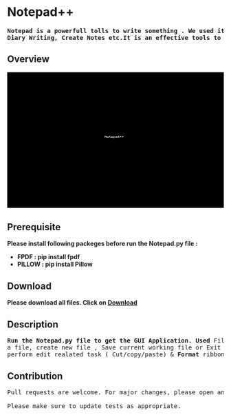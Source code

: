 # Notepad++
<pre><b>Notepad is a powerfull tolls to write something . We used it for perform several task like Computer Programming, 
Diary Writing, Create Notes etc.It is an effective tools to create digital copy of a document.</pre>

## Overview 
<img src = "notepad1.gif">

## Prerequisite
<p> Please install following packeges before run the Notepad.py file :</p>
<ul>
  <li><b>FPDF : </b>pip install fpdf</li>
  <li><b>PILLOW : </b>pip install Pillow</li>
</ul>

## Download
<p>Please download all files. Click on <a href="https://github.com/Biltu5/Notepad/archive/master.zip">Download</a>
  
## Description
<pre>Run the <b>Notepad.py</b> file to get the GUI Application. Used </b>File</b> ribbon to open
a file, create new file , Save current working file or Exit from notepad . Used  <b>Edit</b>  ribbon to 
perform edit realated task ( Cut/copy/paste) & <b>Format</b> ribbon to give a attractive look of your page.</pre>

## Contribution
<pre>Pull requests are welcome. For major changes, please open an issue first to discuss what you would like to change.

Please make sure to update tests as appropriate.</pre>
